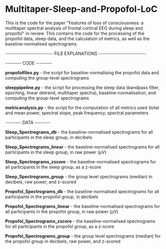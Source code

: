 # Multitaper-Sleep-and-Propofol-LoC
This is the code for the paper "Features of loss of consciousness: a multitaper spectral analysis of frontal cortical EEG during sleep and propofol" in review.
This contains the code for the processing of the propofol data, sleep data, and the calculation of metrics, as well as the baseline-normalised spectrograms.

------------------------ FILE EXPLANATIONS ------------------------ 

-------- CODE --------

**propofolfiles.py** - the script for baseline-normalising the propofol data and computing the group-level spectrograms

**sleeppipeline.py** - the script for processing the sleep data (bandpass filter, epoching, linear detrend, multitaper spectra), baseline-normalisation, and computing the group-level spectrograms

**metricanalysis.py** - the script for the computation of all metrics used (total and mean power, spectral slope, peak frequency, spectral parameters


-------- DATA --------

**Sleep_Spectrograms_db** - the baseline-normalised spectrograms for all participants in the sleep group, in decibels

**Sleep_Spectrograms_linear** - the baseline-normalised spectrograms for all participants in the sleep group, in raw power (µV)

**Sleep_Spectrograms_zscore** - the baseline-normalised spectrograms for all participants in the sleep group, as a z-score

**Sleep_Spectrograms_group** - the group level spectrograms (median) in decibels, raw power, and z-scored

**Propofol_Spectrograms_db** - the baseline-normalised spectrograms for all participants in the propofol group, in decibels

**Propofol_Spectrograms_linear** - the baseline-normalised spectrograms for all participants in the propofol group, in raw power (µV)

**Propofol_Spectrograms_zscore** - the baseline-normalised spectrograms for all participants in the propofol group, as a z-score

**Propofol_Spectrograms_group** - the group level spectrograms (median) for the propofol group in decibels, raw power, and z-scored


